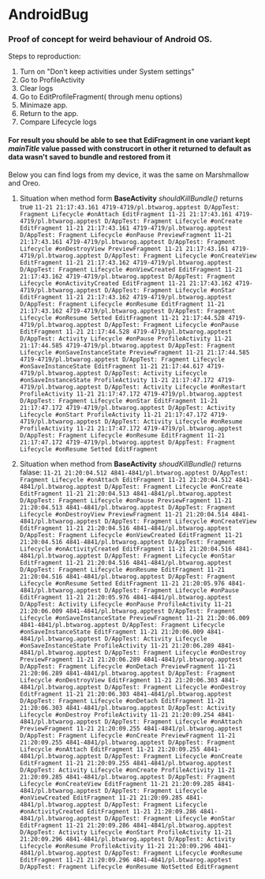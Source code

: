 # AndroidBug
### Proof of concept for weird behaviour of Android OS.


Steps to reproduction:
1. Turn on "Don't keep activities under System settings"
2. Go to ProfileActivity
3. Clear logs
4. Go to EditProfileFragment( through menu options)
5. Minimaze app.
6. Return to the app.
7. Compare Lifecycle logs

#### For result you should be able to see that EdiFragment in one variant kept *mainTitle* value passed with construcort in other it returned to default as data wasn't saved to bundle and restored from it

Below you can find logs from my device, it was the same on Marshmallow and Oreo.
1. Situation when method form **BaseActivity** *shouldKillBundle()* returns true
`11-21 21:17:43.161 4719-4719/pl.btwarog.apptest D/AppTest: Fragment Lifecycle #onAttach EditFragment
11-21 21:17:43.161 4719-4719/pl.btwarog.apptest D/AppTest: Fragment Lifecycle #onCreate EditFragment
11-21 21:17:43.161 4719-4719/pl.btwarog.apptest D/AppTest: Fragment Lifecycle #onPause PreviewFragment
11-21 21:17:43.161 4719-4719/pl.btwarog.apptest D/AppTest: Fragment Lifecycle #onDestroyView PreviewFragment
11-21 21:17:43.161 4719-4719/pl.btwarog.apptest D/AppTest: Fragment Lifecycle #onCreateView EditFragment
11-21 21:17:43.162 4719-4719/pl.btwarog.apptest D/AppTest: Fragment Lifecycle #onViewCreated EditFragment
11-21 21:17:43.162 4719-4719/pl.btwarog.apptest D/AppTest: Fragment Lifecycle #onActivityCreated EditFragment
11-21 21:17:43.162 4719-4719/pl.btwarog.apptest D/AppTest: Fragment Lifecycle #onStar EditFragment
11-21 21:17:43.162 4719-4719/pl.btwarog.apptest D/AppTest: Fragment Lifecycle #onResume EditFragment
11-21 21:17:43.162 4719-4719/pl.btwarog.apptest D/AppTest: Fragment Lifecycle #onResume Setted EditFragment
11-21 21:17:44.528 4719-4719/pl.btwarog.apptest D/AppTest: Fragment Lifecycle #onPause EditFragment
11-21 21:17:44.528 4719-4719/pl.btwarog.apptest D/AppTest: Activity Lifecycle #onPause ProfileActivity
11-21 21:17:44.585 4719-4719/pl.btwarog.apptest D/AppTest: Fragment Lifecycle #onSaveInstanceState PreviewFragment
11-21 21:17:44.585 4719-4719/pl.btwarog.apptest D/AppTest: Fragment Lifecycle #onSaveInstanceState EditFragment
11-21 21:17:44.617 4719-4719/pl.btwarog.apptest D/AppTest: Activity Lifecycle #onSaveInstanceState ProfileActivity
11-21 21:17:47.172 4719-4719/pl.btwarog.apptest D/AppTest: Activity Lifecycle #onRestart ProfileActivity
11-21 21:17:47.172 4719-4719/pl.btwarog.apptest D/AppTest: Fragment Lifecycle #onStar EditFragment
11-21 21:17:47.172 4719-4719/pl.btwarog.apptest D/AppTest: Activity Lifecycle #onStart ProfileActivity
11-21 21:17:47.172 4719-4719/pl.btwarog.apptest D/AppTest: Activity Lifecycle #onResume ProfileActivity
11-21 21:17:47.172 4719-4719/pl.btwarog.apptest D/AppTest: Fragment Lifecycle #onResume EditFragment
11-21 21:17:47.172 4719-4719/pl.btwarog.apptest D/AppTest: Fragment Lifecycle #onResume Setted EditFragment
`

2. Situation when method from **BaseActivity** *shoudKillBundle()* returns falase:
`11-21 21:20:04.512 4841-4841/pl.btwarog.apptest D/AppTest: Fragment Lifecycle #onAttach EditFragment
11-21 21:20:04.512 4841-4841/pl.btwarog.apptest D/AppTest: Fragment Lifecycle #onCreate EditFragment
11-21 21:20:04.513 4841-4841/pl.btwarog.apptest D/AppTest: Fragment Lifecycle #onPause PreviewFragment
11-21 21:20:04.513 4841-4841/pl.btwarog.apptest D/AppTest: Fragment Lifecycle #onDestroyView PreviewFragment
11-21 21:20:04.514 4841-4841/pl.btwarog.apptest D/AppTest: Fragment Lifecycle #onCreateView EditFragment
11-21 21:20:04.516 4841-4841/pl.btwarog.apptest D/AppTest: Fragment Lifecycle #onViewCreated EditFragment
11-21 21:20:04.516 4841-4841/pl.btwarog.apptest D/AppTest: Fragment Lifecycle #onActivityCreated EditFragment
11-21 21:20:04.516 4841-4841/pl.btwarog.apptest D/AppTest: Fragment Lifecycle #onStar EditFragment
11-21 21:20:04.516 4841-4841/pl.btwarog.apptest D/AppTest: Fragment Lifecycle #onResume EditFragment
11-21 21:20:04.516 4841-4841/pl.btwarog.apptest D/AppTest: Fragment Lifecycle #onResume Setted EditFragment
11-21 21:20:05.976 4841-4841/pl.btwarog.apptest D/AppTest: Fragment Lifecycle #onPause EditFragment
11-21 21:20:05.976 4841-4841/pl.btwarog.apptest D/AppTest: Activity Lifecycle #onPause ProfileActivity
11-21 21:20:06.009 4841-4841/pl.btwarog.apptest D/AppTest: Fragment Lifecycle #onSaveInstanceState PreviewFragment
11-21 21:20:06.009 4841-4841/pl.btwarog.apptest D/AppTest: Fragment Lifecycle #onSaveInstanceState EditFragment
11-21 21:20:06.009 4841-4841/pl.btwarog.apptest D/AppTest: Activity Lifecycle #onSaveInstanceState ProfileActivity
11-21 21:20:06.289 4841-4841/pl.btwarog.apptest D/AppTest: Fragment Lifecycle #onDestroy PreviewFragment
11-21 21:20:06.289 4841-4841/pl.btwarog.apptest D/AppTest: Fragment Lifecycle #onDetach PreviewFragment
11-21 21:20:06.289 4841-4841/pl.btwarog.apptest D/AppTest: Fragment Lifecycle #onDestroyView EditFragment
11-21 21:20:06.303 4841-4841/pl.btwarog.apptest D/AppTest: Fragment Lifecycle #onDestroy EditFragment
11-21 21:20:06.303 4841-4841/pl.btwarog.apptest D/AppTest: Fragment Lifecycle #onDetach EditFragment
11-21 21:20:06.303 4841-4841/pl.btwarog.apptest D/AppTest: Activity Lifecycle #onDestroy ProfileActivity
11-21 21:20:09.254 4841-4841/pl.btwarog.apptest D/AppTest: Fragment Lifecycle #onAttach PreviewFragment
11-21 21:20:09.255 4841-4841/pl.btwarog.apptest D/AppTest: Fragment Lifecycle #onCreate PreviewFragment
11-21 21:20:09.255 4841-4841/pl.btwarog.apptest D/AppTest: Fragment Lifecycle #onAttach EditFragment
11-21 21:20:09.255 4841-4841/pl.btwarog.apptest D/AppTest: Fragment Lifecycle #onCreate EditFragment
11-21 21:20:09.255 4841-4841/pl.btwarog.apptest D/AppTest: Activity Lifecycle #onCreate ProfileActivity
11-21 21:20:09.285 4841-4841/pl.btwarog.apptest D/AppTest: Fragment Lifecycle #onCreateView EditFragment
11-21 21:20:09.285 4841-4841/pl.btwarog.apptest D/AppTest: Fragment Lifecycle #onViewCreated EditFragment
11-21 21:20:09.285 4841-4841/pl.btwarog.apptest D/AppTest: Fragment Lifecycle #onActivityCreated EditFragment
11-21 21:20:09.286 4841-4841/pl.btwarog.apptest D/AppTest: Fragment Lifecycle #onStar EditFragment
11-21 21:20:09.286 4841-4841/pl.btwarog.apptest D/AppTest: Activity Lifecycle #onStart ProfileActivity
11-21 21:20:09.296 4841-4841/pl.btwarog.apptest D/AppTest: Activity Lifecycle #onResume ProfileActivity
11-21 21:20:09.296 4841-4841/pl.btwarog.apptest D/AppTest: Fragment Lifecycle #onResume EditFragment
11-21 21:20:09.296 4841-4841/pl.btwarog.apptest D/AppTest: Fragment Lifecycle #onResume NotSetted EditFragment
`
